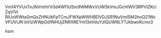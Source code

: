 Vm14YVUxTnJNVmhVV0d4WFlUSm9WMWxVUW5kVmJGcHlWV3RPVlZKclZqVlVi
RlUxWWtaSmQxZHNUbFpTCmJFWXpWWHBDVDJSR1NuVmlSM2hoQ21WcVFUVlJN
bVIzWWpGd1NHUjZNRXREYm13eVduYzlQUW9LYTJkbwoKcmx3

hsm